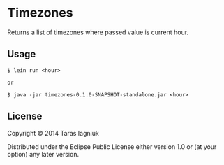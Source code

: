 # Timezones

Returns a list of timezones where passed value is current hour.

## Usage

    $ lein run <hour>

    or

    $ java -jar timezones-0.1.0-SNAPSHOT-standalone.jar <hour>

## License

Copyright © 2014 Taras Iagniuk

Distributed under the Eclipse Public License either version 1.0 or (at
your option) any later version.
